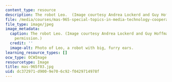 ```yaml
---
content_type: resource
description: The robot Leo.  (Image courtesy Andrea Lockerd and Guy Hoffman.)
file: /media/courses/mas-965-special-topics-in-media-technology-cooperative-machines-fall-2003/dc372971d9009e706c92f0429714978f_mas-965f03.jpg
file_type: image/jpeg
image_metadata:
  caption: The robot Leo. (Image courtesy Andrea Lockerd and Guy Hoffman. Used with
    permission.)
  credit: ''
  image-alt: Photo of Leo, a robot with big, furry ears.
learning_resource_types: []
ocw_type: OCWImage
resourcetype: Image
title: mas-965f03.jpg
uid: dc372971-d900-9e70-6c92-f0429714978f
---
```

